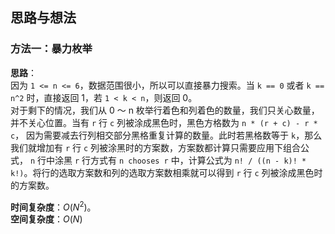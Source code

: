 ## 思路与想法
### 方法一：暴力枚举
**思路**：  
因为 `1 <= n <= 6`，数据范围很小，所以可以直接暴力搜索。当 `k == 0` 或者 `k == n^2` 时，直接返回 1，若 `1 < k < n`，则返回 0。  
对于剩下的情况，我们从 0 ～ n 枚举行着色和列着色的数量，我们只关心数量，并不关心位置。当有 `r` 行 `c` 列被涂成黑色时，黑色方格数为 `n * (r + c) - r * c`，
因为需要减去行列相交部分黑格重复计算的数量。此时若黑格数等于 `k`，那么我们就增加有 `r` 行 `c` 列被涂黑时的方案数，方案数都计算只需要应用下组合公式，
`n` 行中涂黑 `r` 行方式有 `n chooses r` 中，计算公式为 `n! / ((n - k)! * k!)`。将行的选取方案数和列的选取方案数相乘就可以得到 `r` 行 `c` 列被涂成黑色时的方案数。

**时间复杂度**：*O*(*N*<sup>2</sup>)。  
**空间复杂度**：*O*(*N*)
